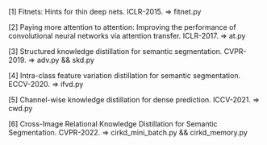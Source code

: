 [1] Fitnets:
Hints for thin deep nets. ICLR-2015. => fitnet.py

[2]  Paying more attention to attention: Improving the performance of convolutional neural networks via attention transfer. ICLR-2017. => at.py

[3] Structured knowledge distillation for
semantic segmentation. CVPR-2019. => adv.py && skd.py

[4] Intra-class feature variation distillation for semantic segmentation. ECCV-2020. => ifvd.py

[5] Channel-wise knowledge distillation for
dense prediction. ICCV-2021. => cwd.py

[6] Cross-Image Relational Knowledge Distillation for Semantic Segmentation. CVPR-2022. => cirkd_mini_batch.py && cirkd_memory.py


